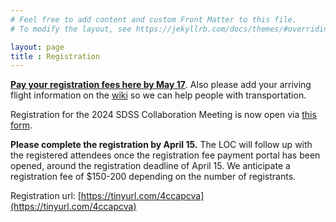 ```yaml
---
# Feel free to add content and custom Front Matter to this file.
# To modify the layout, see https://jekyllrb.com/docs/themes/#overriding-theme-defaults

layout: page
title : Registration
---
```


[**Pay your registration fees here by May 17**](https://commerce.cashnet.com/nmsuSDSSpay). Also please add your arriving flight information on
the [wiki](https://sdss-wiki.atlassian.net/wiki/spaces/SDSS/pages/13343233/2024+SDSS-V+Collaboration+Meeting+Rides+and+Roommates) so we can
help people with transportation.

Registration for the 2024 SDSS Collaboration Meeting is now open via [this form](https://docs.google.com/forms/d/e/1FAIpQLSdVtjmpauObcz-3VnBtYJ2Rz2ViuvGeHp4Bx42pWBzj9G572g/viewform).

**Please complete the registration by April 15.**  The LOC will follow up with the registered attendees once the registration fee payment portal has been opened, around the registration deadline of April 15. We anticipate a registration fee of $150-200 depending on the number of registrants.  

Registration url: [https://tinyurl.com/4ccapcva](https://tinyurl.com/4ccapcva)
